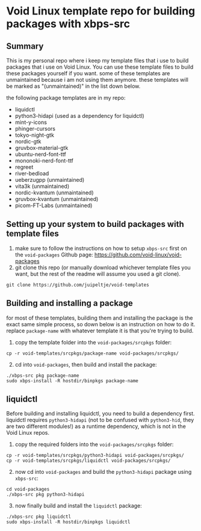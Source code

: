 # Void Linux template repo for building packages with xbps-src
## Summary
This is my personal repo where i keep my template files that i use to build packages that i use on Void Linux. You can use these template files to build these packages yourself if you want. some of these templates are unmaintained because i am not using them anymore. these templates will be marked as "(unmaintained)" in the list down below.

the following package templates are in my repo:

- liquidctl
- python3-hidapi (used as a dependency for liquidctl)
- mint-y-icons
- phinger-cursors
- tokyo-night-gtk
- nordic-gtk
- gruvbox-material-gtk
- ubuntu-nerd-font-ttf
- mononoki-nerd-font-ttf
- regreet
- river-bedload
- ueberzugpp (unmaintained)
- vita3k (unmaintained)
- nordic-kvantum (unmaintained)
- gruvbox-kvantum (unmaintained)
- picom-FT-Labs (unmaintained)

## Setting up your system to build packages with template files
1. make sure to follow the instructions on how to setup `xbps-src` first on the `void-packages` Github page: https://github.com/void-linux/void-packages <br />
2. git clone this repo (or manually download whichever template files you want, but the rest of the readme will assume you used a git clone).
```
git clone https://github.com/juipeltje/void-templates
``` 
## Building and installing a package
for most of these templates, building them and installing the package is the exact same simple process, so down below is an instruction on how to do it. replace `package-name` with whatever template it is that you're trying to build.  

1. copy the template folder into the `void-packages/srcpkgs` folder:
```
cp -r void-templates/srcpkgs/package-name void-packages/srcpkgs/
```
2. cd into `void-packages`, then build and install the package:
```
./xbps-src pkg package-name
sudo xbps-install -R hostdir/binpkgs package-name
```

## liquidctl

Before building and installing liquidctl, you need to build a dependency first. liquidctl requires `python3-hidapi` (not to be confused with `python3-hid`, they are two different modules!) as a runtime dependency, which is not in the Void Linux repos.
1. copy the required folders into the `void-packages/srcpkgs` folder:
```
cp -r void-templates/srcpkgs/python3-hidapi void-packages/srcpkgs/
cp -r void-templates/srcpkgs/liquidctl void-packages/srcpkgs/
```
2. now cd into `void-packages` and build the `python3-hidapi` package using `xbps-src`:
```
cd void-packages
./xbps-src pkg python3-hidapi
```
3. now finally build and install the `liquidctl` package:
```
./xbps-src pkg liquidctl
sudo xbps-install -R hostdir/binpkgs liquidctl
```
